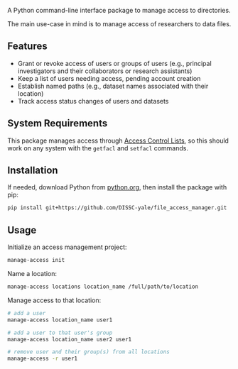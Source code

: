 A Python command-line interface package to manage access to directories.

The main use-case in mind is to manage access of researchers to data files.

## Features

- Grant or revoke access of users or groups of users (e.g., principal investigators and their collaborators or research assistants)
- Keep a list of users needing access, pending account creation
- Establish named paths (e.g., dataset names associated with their location)
- Track access status changes of users and datasets

## System Requirements

This package manages access through [Access Control Lists](https://linux.die.net/man/5/acl),
so this should work on any system with the `getfacl` and `setfacl` commands.

## Installation

If needed, download Python from [python.org](https://www.python.org/downloads), then install the package with pip:

```sh
pip install git+https://github.com/DISSC-yale/file_access_manager.git
```

## Usage

Initialize an access management project:

```sh
manage-access init
```

Name a location:

```sh
manage-access locations location_name /full/path/to/location
```

Manage access to that location:

```sh
# add a user
manage-access location_name user1

# add a user to that user's group
manage-access location_name user2 user1

# remove user and their group(s) from all locations
manage-access -r user1
```
